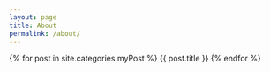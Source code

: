 ```yaml
---
layout: page
title: About
permalink: /about/
---
```



  {% for post in site.categories.myPost %}
    {{ post.title }}
  {% endfor %}
